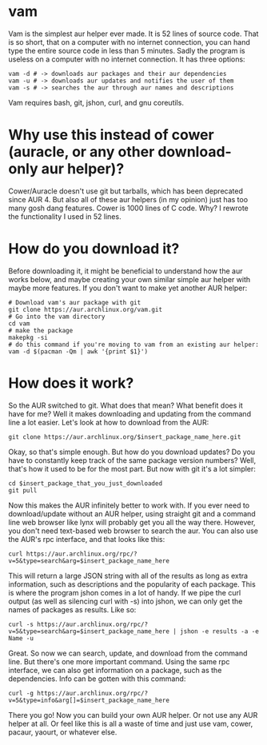 # vam
Vam is the simplest aur helper ever made. It is 52 lines of source code. That is so short, that on a computer with no internet connection, you can hand type the entire source code in less than 5 minutes. Sadly the program is useless on a computer with no internet connection. It has three options:

    vam -d # -> downloads aur packages and their aur dependencies
    vam -u # -> downloads aur updates and notifies the user of them
    vam -s # -> searches the aur through aur names and descriptions

Vam requires bash, git, jshon, curl, and gnu coreutils.

# Why use this instead of cower (auracle, or any other download-only aur helper)?

Cower/Auracle doesn't use git but tarballs, which has been deprecated since AUR 4. But also all of these aur helpers (in my opinion) just has too many gosh dang features. Cower is 1000 lines of C code. Why? I rewrote the functionality I used in 52 lines.

# How do you download it?

Before downloading it, it might be beneficial to understand how the aur works below, and maybe creating your own similar simple aur helper with maybe more features. If you don't want to make yet another AUR helper:

    # Download vam's aur package with git
    git clone https://aur.archlinux.org/vam.git
    # Go into the vam directory
    cd vam
    # make the package
    makepkg -si
    # do this command if you're moving to vam from an existing aur helper:
    vam -d $(pacman -Qm | awk '{print $1}')

# How does it work?

So the AUR switched to git. What does that mean? What benefit does it have for me? Well it makes downloading and updating from the command line a lot easier. Let's look at how to download from the AUR:

```shell
git clone https://aur.archlinux.org/$insert_package_name_here.git
```

Okay, so that's simple enough. But how do you download updates? Do you have to constantly keep track of the same package version numbers? Well, that's how it used to be for the most part. But now with git it's a lot simpler:

```shell
cd $insert_package_that_you_just_downloaded
git pull
```

Now this makes the AUR infinitely better to work with. If you ever need to download/update without an AUR helper, using straight git and a command line web browser like lynx will probably get you all the way there. However, you don't need text-based web browser to search the aur. You can also use the AUR's rpc interface, and that looks like this:

```shell
curl https://aur.archlinux.org/rpc/?v=5&type=search&arg=$insert_package_name_here
```

This will return a large JSON string with all of the results as long as extra information, such as descriptions and the popularity of each package. This is where the program jshon comes in a lot of handy. If we pipe the curl output (as well as silencing curl with -s) into jshon, we can only get the names of packages as results. Like so:

```shell
curl -s https://aur.archlinux.org/rpc/?v=5&type=search&arg=$insert_package_name_here | jshon -e results -a -e Name -u
```

Great. So now we can search, update, and download from the command line. But there's one more important command. Using the same rpc interface, we can also get information on a package, such as the dependencies. Info can be gotten with this command:

```shell
curl -g https://aur.archlinux.org/rpc/?v=5&type=info&arg[]=$insert_package_name_here
```

There you go! Now you can build your own AUR helper. Or not use any AUR helper at all. Or feel like this is all a waste of time and just use vam, cower, pacaur, yaourt, or whatever else.
